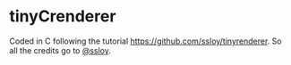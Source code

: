 # tinyCrenderer
Coded in C following the tutorial https://github.com/ssloy/tinyrenderer.
So all the credits go to [@ssloy](https://github.com/ssloy).
